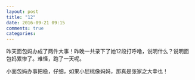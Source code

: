 ```yaml
---
layout: post
title: "12"
date: 2016-09-21 09:15
comments: true
categories:
---
```


昨天面包妈办成了两件大事！昨晚一共录下了她12段打呼噜，说明什么？说明面包妈累惨了。难怪，跑了一天呢。

小面包妈办事把稳，仔细，如果小屁桃像妈妈，那真是张家之大幸也！
